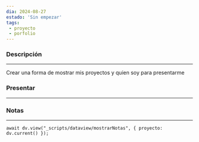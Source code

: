 ```yaml
---
dia: 2024-08-27
estado: 'Sin empezar'
tags: 
 - proyecto
 - porfolio
---
```

### Descripción
---
Crear una forma de mostrar mis proyectos y quien soy para presentarme


### Presentar
---




### Notas
---
```dataviewjs
await dv.view("_scripts/dataview/mostrarNotas", { proyecto: dv.current() });
```